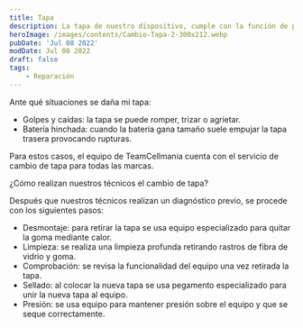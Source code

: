 ```yaml
---
title: Tapa
description: La tapa de nuestro dispositivo, cumple con la función de protección y estética, sin embargo, suele romperse muy fácilmente.
heroImage: /images/contents/Cambio-Tapa-2-300x212.webp
pubDate: 'Jul 08 2022'
modDate: Jul 08 2022
draft: false
tags: 
    - Reparación
---
```


Ante qué situaciones se daña mi tapa:

- Golpes y caídas: la tapa se puede romper, trizar o agrietar.
- Batería hinchada: cuando la batería gana tamaño suele empujar la tapa trasera provocando rupturas.

Para estos casos, el equipo de TeamCellmania cuenta con el servicio de cambio de tapa para todas las marcas.

¿Cómo realizan nuestros técnicos el cambio de tapa?

Después que nuestros técnicos realizan un diagnóstico previo, se procede con los siguientes pasos:

- Desmontaje: para retirar la tapa se usa equipo especializado para quitar la goma mediante calor.
- Limpieza: se realiza una limpieza profunda retirando rastros de fibra de vidrio y goma.
- Comprobación: se revisa la funcionalidad del equipo una vez retirada la tapa.
- Sellado: al colocar la nueva tapa se usa pegamento especializado para unir la nueva tapa al equipo.
- Presión: se usa equipo para mantener presión sobre el equipo y que se seque correctamente.
